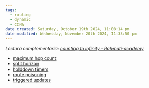 ```yaml
---
tags:
  - routing
  - dynamic
  - CCNA
date created: Saturday, October 19th 2024, 11:08:14 pm
date modified: Wednesday, November 20th 2024, 11:33:50 pm
---
```


_Lectura complementaria: [counting to infinity - Rahmati-academy ](https://yaser-rahmati.gitbook.io/rahmati-academy/Tutorials-Library/cisco-adademy/ccna/counting-to-infinity#solutions-to-prevent-this-phenomenon)_
- [maximum hop count](maximum%20hop%20count.md) 
- [split horizon](split%20horizon.md) 
- [holddown timers](holddown%20timers.md) 
- [route poisoning]((LEGACY)%20Notes%20routing/route%20poisoning.md) 
- [triggered updates](triggered%20updates.md) 


